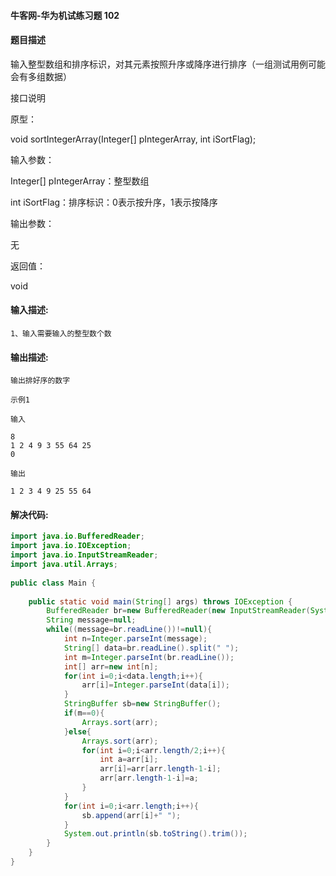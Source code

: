 #### 牛客网-华为机试练习题 102

#### 题目描述

输入整型数组和排序标识，对其元素按照升序或降序进行排序（一组测试用例可能会有多组数据）

接口说明

原型：

void sortIntegerArray(Integer[] pIntegerArray, int iSortFlag);

输入参数：

Integer[] pIntegerArray：整型数组

int  iSortFlag：排序标识：0表示按升序，1表示按降序

输出参数：

无

返回值：

void



#### 输入描述:

```
1、输入需要输入的整型数个数
```

#### 输出描述:

```
输出排好序的数字

示例1

输入

8
1 2 4 9 3 55 64 25
0

输出

1 2 3 4 9 25 55 64
```
#### 解决代码:
```java
import java.io.BufferedReader;
import java.io.IOException;
import java.io.InputStreamReader;
import java.util.Arrays;
   
public class Main {
   
    public static void main(String[] args) throws IOException {
        BufferedReader br=new BufferedReader(new InputStreamReader(System.in));
        String message=null;
        while((message=br.readLine())!=null){
            int n=Integer.parseInt(message);
            String[] data=br.readLine().split(" ");
            int m=Integer.parseInt(br.readLine());
            int[] arr=new int[n];
            for(int i=0;i<data.length;i++){
                arr[i]=Integer.parseInt(data[i]);
            }
            StringBuffer sb=new StringBuffer();
            if(m==0){
                Arrays.sort(arr);
            }else{
                Arrays.sort(arr);
                for(int i=0;i<arr.length/2;i++){
                    int a=arr[i];
                    arr[i]=arr[arr.length-1-i];
                    arr[arr.length-1-i]=a;
                }
            }
            for(int i=0;i<arr.length;i++){
                sb.append(arr[i]+" ");
            }
            System.out.println(sb.toString().trim());
        }
    }
}

```